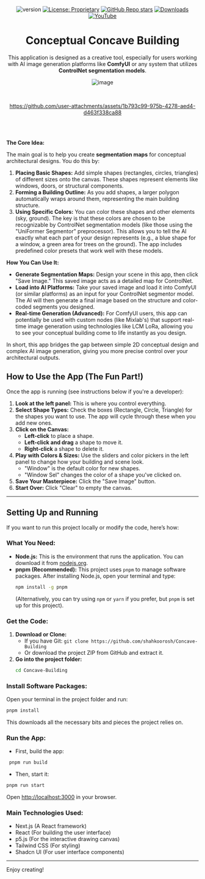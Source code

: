 <div align="center">

![version](https://img.shields.io/badge/Version-1.0.0-blue)
[![License: Proprietary](https://img.shields.io/badge/License-Proprietary-red)](./LICENSE)
[![GitHub Repo stars](https://img.shields.io/github/stars/shahkoorosh/Concave-Building?style=social)](https://github.com/shahkoorosh/Concave-Building/stargazers)
[![Downloads](https://img.shields.io/github/downloads/shahkoorosh/Concave-Building/total?style=flat-square&logo=github&label=Downloads)](https://github.com/shahkoorosh/Concave-Building/releases)
[![YouTube](https://img.shields.io/badge/YouTube-Subscribe-red?logo=youtube&logoColor=white)](https://www.youtube.com/@UD.SMedia)

# Conceptual Concave Building

This application is designed as a creative tool, especially for users working with AI image generation platforms like **ComfyUI** or any system that utilizes **ControlNet segmentation models**.

![image](https://github.com/user-attachments/assets/634c9890-2c81-4ac5-8a22-5181886ee6a7)

<br>

https://github.com/user-attachments/assets/1b793c99-975b-4278-aed4-d463f338ca88

</div>





<br>
<br>

**The Core Idea:**

The main goal is to help you create **segmentation maps** for conceptual architectural designs. You do this by:

1.  **Placing Basic Shapes:** Add simple shapes (rectangles, circles, triangles) of different sizes onto the canvas. These shapes represent elements like windows, doors, or structural components.
2.  **Forming a Building Outline:** As you add shapes, a larger polygon automatically wraps around them, representing the main building structure.
3.  **Using Specific Colors:** You can color these shapes and other elements (sky, ground). The key is that these colors are chosen to be recognizable by ControlNet segmentation models (like those using the "UniFormer Segmentor" preprocessor). This allows you to tell the AI exactly what each part of your design represents (e.g., a blue shape for a window, a green area for trees on the ground). The app includes predefined color presets that work well with these models.

**How You Can Use It:**

* **Generate Segmentation Maps:** Design your scene in this app, then click "Save Image." This saved image acts as a detailed map for ControlNet.
* **Load into AI Platforms:** Take your saved image and load it into ComfyUI (or similar platforms) as an input for your ControlNet segmentor model. The AI will then generate a final image based on the structure and color-coded segments you designed.
* **Real-time Generation (Advanced):** For ComfyUI users, this app can potentially be used with custom nodes (like Mixlab's) that support real-time image generation using technologies like LCM LoRa, allowing you to see your conceptual building come to life instantly as you design.

In short, this app bridges the gap between simple 2D conceptual design and complex AI image generation, giving you more precise control over your architectural outputs.

## How to Use the App (The Fun Part!)

Once the app is running (see instructions below if you're a developer):

1.  **Look at the left panel:** This is where you control everything.
2.  **Select Shape Types:** Check the boxes (Rectangle, Circle, Triangle) for the shapes you want to use. The app will cycle through these when you add new ones.
3.  **Click on the Canvas:**
    * **Left-click** to place a shape.
    * **Left-click and drag** a shape to move it.
    * **Right-click** a shape to delete it.
4.  **Play with Colors & Sizes:** Use the sliders and color pickers in the left panel to change how your building and scene look.
    * "Window" is the default color for new shapes.
    * "Window Sel" changes the color of a shape you've clicked on.
5.  **Save Your Masterpiece:** Click the "Save Image" button.
6.  **Start Over:** Click "Clear" to empty the canvas.

---

## Setting Up and Running

If you want to run this project locally or modify the code, here’s how:

### What You Need:

* **Node.js:** This is the environment that runs the application. You can download it from [nodejs.org](https://nodejs.org/).
* **pnpm (Recommended):** This project uses `pnpm` to manage software packages. After installing Node.js, open your terminal and type:
    ```bash
    npm install -g pnpm
    ```
    (Alternatively, you can try using `npm` or `yarn` if you prefer, but `pnpm` is set up for this project).

### Get the Code:

1.  **Download or Clone:**
    * If you have Git: `git clone https://github.com/shahkoorosh/Concave-Building`
    * Or download the project ZIP from GitHub and extract it.
2.  **Go into the project folder:**
    ```bash
    cd Concave-Building
    ```

### Install Software Packages:

Open your terminal in the project folder and run:

```bash
pnpm install
````

This downloads all the necessary bits and pieces the project relies on.

### Run the App:

* First, build the app:
```bash
 pnpm run build
 ```
* Then, start it:
```bash
pnpm run start
 ```

Open [http://localhost:3000](https://www.google.com/search?q=http://localhost:3000) in your browser.

### Main Technologies Used:

  * Next.js (A React framework)
  * React (For building the user interface)
  * p5.js (For the interactive drawing canvas)
  * Tailwind CSS (For styling)
  * Shadcn UI (For user interface components)

-----

Enjoy creating\!
